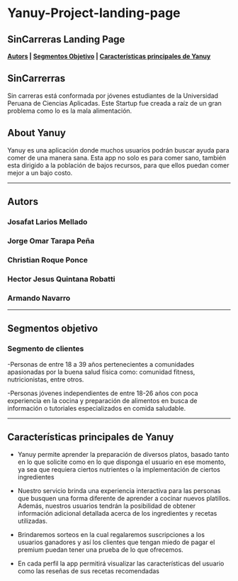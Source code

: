 # Yanuy-Project-landing-page
## SinCarreras Landing Page 

**[Autors](#autors) | [Segmentos Objetivo](#segmentos-objetivo) | [Características principales de Yanuy](#características-principales-de-Yanuy)**

## SinCarrerras

Sin carreras está conformada por jóvenes estudiantes de la Universidad Peruana de Ciencias Aplicadas. Este Startup fue creada a raíz de un gran problema como lo es la mala alimentación.

## About Yanuy

Yanuy es una aplicación donde muchos usuarios podrán buscar ayuda para comer de una manera sana. Esta app no solo es para comer sano, también esta dirigido a la población de bajos recursos, para que ellos puedan comer mejor a un bajo costo.

---

## Autors

### Josafat Larios Mellado

### Jorge Omar Tarapa Peña

### Christian Roque Ponce

### Hector Jesus Quintana Robatti

### Armando Navarro
---

## Segmentos objetivo

### Segmento de clientes
-Personas de entre 18 a 39 años pertenecientes a comunidades apasionadas por la buena salud física como: comunidad fitness, nutricionistas, entre otros.

-Personas jóvenes independientes de entre 18-26 años con poca experiencia en la cocina y preparación de alimentos en busca de información o tutoriales especializados en comida saludable.

---
## Características principales de Yanuy

- Yanuy permite aprender la preparación de diversos platos, basado tanto en lo que solicite como en lo que disponga el usuario en ese momento, ya sea que requiera ciertos nutrientes o la implementación de ciertos ingredientes

- Nuestro servicio brinda una experiencia interactiva para las personas que busquen una forma diferente de aprender a cocinar nuevos platillos. Además, nuestros usuarios tendrán la posibilidad de obtener información adicional detallada acerca de los ingredientes y recetas utilizadas.

- Brindaremos sorteos en la cual regalaremos suscripciones a los usuarios ganadores y así los clientes que tengan miedo de pagar el premium puedan tener una prueba de lo que ofrecemos.

- En cada perfil la app permitirá visualizar las características del usuario como las reseñas de sus recetas recomendadas
